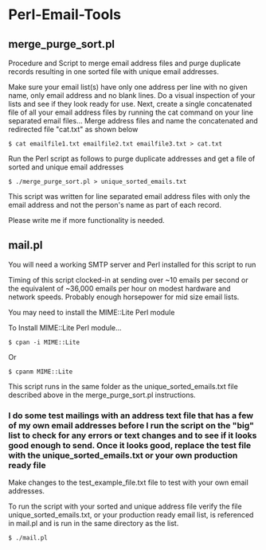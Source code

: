 # Perl-Email-Tools

## merge_purge_sort.pl

Procedure and Script to merge email address files and purge duplicate records resulting in one sorted file with unique email addresses.

Make sure your email list(s) have only one address per line with no given name, only email address and no blank lines. Do a visual inspection of your lists and see if they look ready for use.
Next, create a single concatenated file of all your email address files by running the cat command on your line separated email files...
Merge address files and name the concatenated and redirected file "cat.txt" as shown below
    
    $ cat emailfile1.txt emailfile2.txt emailfile3.txt > cat.txt 

Run the Perl script as follows to purge duplicate addresses and get a file of sorted and unique email addresses
    
    $ ./merge_purge_sort.pl > unique_sorted_emails.txt

This script was written for line separated email address files with only the email address and not the person's name as part of each record.

Please write me if more functionality is needed.

## mail.pl

You will need a working SMTP server and Perl installed for this script to run

Timing of this script clocked-in at sending over ~10 emails per second or the equivalent of ~36,000 emails per hour on modest hardware and network speeds.  Probably enough horsepower for mid size email lists.

You may need to install the MIME::Lite Perl module

To Install MIME::Lite Perl module...

    $ cpan -i MIME::Lite    
Or

    $ cpanm MIME::Lite

This script runs in the same folder as the unique_sorted_emails.txt file described above in the merge_purge_sort.pl instructions.

### I do some test mailings with an address text file that has a few of my own email addresses before I run the script on the "big" list to check for any errors or text changes and to see if it looks good enough to send.  Once it looks good, replace the test file with the unique_sorted_emails.txt or your own production ready file

Make changes to the test_example_file.txt file to test with your own email addresses.
 
To run the script with your sorted and unique address file verify the file unique_sorted_emails.txt, or your production ready email list, is referenced in mail.pl and is run in the same directory as the list.

    $ ./mail.pl

